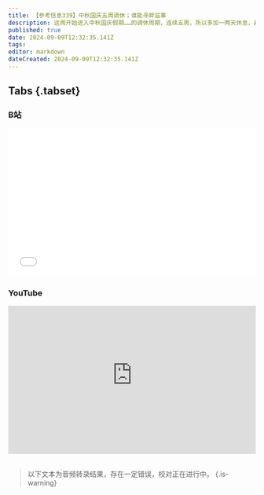 ```yaml
---
title: 【参考信息339】中秋国庆五周调休；谁能寻衅滋事
description: 这周开始进入中秋国庆假期……的调休周期，连续五周，所以多加一两天休息，避免调休的难度在哪里？澳大利亚立法打工人的“离线权”，澳总理称“人们并非一天24小时领工资，也不必每天24小时工作”。青岛警方通报“路虎女司机逆行打人”不构成寻衅滋事，有法学专家配合解读，也有法学专家认为就是寻衅滋事。重庆融创楼盘延期，两名年轻人因兼职代业主信访被判寻衅滋事。越来越多特训学校发生恶性事件，问题是它们不是“学校”。
published: true
date: 2024-09-09T12:32:35.141Z
tags: 
editor: markdown
dateCreated: 2024-09-09T12:32:35.141Z
---
```


## Tabs {.tabset}
### B站
<div style="position: relative; padding: 30% 45%;">
<iframe style="position: absolute; width: 100%; height: 100%; left: 0; top: 0;" src="//player.bilibili.com/player.html?&bvid=BV1aJpEepETa&page=1&as_wide=1&high_quality=1&danmaku=1&autoplay=0" scrolling="no" border="0" frameborder="no" framespacing="0" allowfullscreen="true"></iframe>
</div>

### YouTube
<div style="position: relative; padding: 30% 45%;">
<iframe style="position: absolute; top: 0; left: 0; width: 100%; height: 100%;" src="https://www.youtube-nocookie.com/embed/YouTubeVID" title="YouTube video player" frameborder="0" allow="accelerometer; autoplay; clipboard-write; encrypted-media; gyroscope; picture-in-picture" allowfullscreen></iframe>
</div>

## 

> 以下文本为音频转录结果，存在一定错误，校对正在进行中。
{.is-warning}


